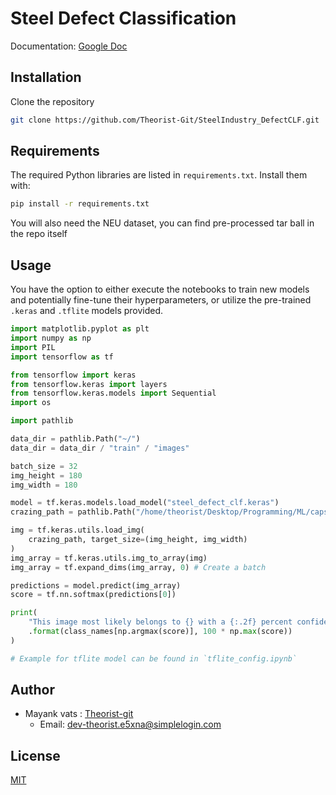# Steel Defect Classification

Documentation: [Google Doc](https://docs.google.com/document/d/1ykY6OBKtxUlsX6rpPLFYvWrWe1vBAvEfZg6jvYxHpng/edit?usp=sharing)

## Installation

Clone the repository

```bash
git clone https://github.com/Theorist-Git/SteelIndustry_DefectCLF.git
```

## Requirements
The required Python libraries are listed in `requirements.txt`. Install them with:
```bash
pip install -r requirements.txt
```
You will also need the NEU dataset, you can find pre-processed tar ball in the repo itself


## Usage
You have the option to either execute the notebooks to train new models and potentially fine-tune their hyperparameters, or utilize the pre-trained `.keras` and `.tflite` models provided.

```python
import matplotlib.pyplot as plt
import numpy as np
import PIL
import tensorflow as tf

from tensorflow import keras
from tensorflow.keras import layers
from tensorflow.keras.models import Sequential
import os

import pathlib

data_dir = pathlib.Path("~/")
data_dir = data_dir / "train" / "images"

batch_size = 32
img_height = 180
img_width = 180

model = tf.keras.models.load_model("steel_defect_clf.keras")
crazing_path = pathlib.Path("/home/theorist/Desktop/Programming/ML/capstone-1/crazing_19.jpg")

img = tf.keras.utils.load_img(
    crazing_path, target_size=(img_height, img_width)
)
img_array = tf.keras.utils.img_to_array(img)
img_array = tf.expand_dims(img_array, 0) # Create a batch

predictions = model.predict(img_array)
score = tf.nn.softmax(predictions[0])

print(
    "This image most likely belongs to {} with a {:.2f} percent confidence."
    .format(class_names[np.argmax(score)], 100 * np.max(score))
)

# Example for tflite model can be found in `tflite_config.ipynb`
```

## Author
* Mayank vats : [Theorist-git](https://github.com/Theorist-Git)
  * Email: dev-theorist.e5xna@simplelogin.com


## License

[MIT](https://choosealicense.com/licenses/mit/)
